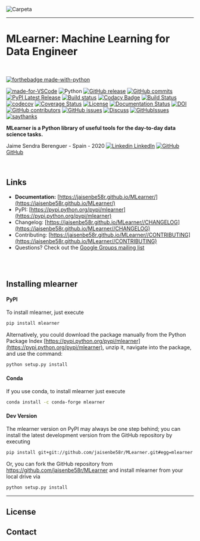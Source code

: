 
![Carpeta](./docs/sources/img/Carpeta.PNG)

---
# MLearner: Machine Learning for Data Engineer
<br>


[![forthebadge made-with-python](http://ForTheBadge.com/images/badges/made-with-python.svg)](https://www.python.org/)

[![made-for-VSCode](https://img.shields.io/badge/Made%20for-VSCode-1f425f.svg)](https://code.visualstudio.com/)
![Python](https://img.shields.io/badge/python-3.6%20%7C%203.7%20%7C%203.8-blue)
[![GitHub release](https://img.shields.io/github/release/jaisenbe58r/MLearner.svg)](https://GitHub.com/jaisenbe58r/MLearner/releases/)
[![GitHub commits](https://img.shields.io/github/commits-since/jaisenbe58r/MLearner/v0.1.1.svg)](https://GitHub.com/jaisenbe58r/MLearner/commit/)
[![PyPI Latest Release](https://badge.fury.io/py/matplotlib.svg)](https://pypi.org/project/mlearner/)
[![Build status](https://ci.appveyor.com/api/projects/status/7vx20e0h5dxcyla2/branch/master?svg=true)](https://ci.appveyor.com/project/jaisenbe58r/MLearner/branch/master)
[![Codacy Badge](https://api.codacy.com/project/badge/Grade/2f5b0302acc04a3dac74d6815fdf66e5)](https://www.codacy.com/manual/jaisenbe58r/MLearner?utm_source=github.com&amp;utm_medium=referral&amp;utm_content=jaisenbe58r/MLearner&amp;utm_campaign=Badge_Grade)
[![Build Status](https://travis-ci.org/jaisenbe58r/MLearner.svg?branch=master)](https://travis-ci.org/jaisenbe58r/MLearner)
[![codecov](https://codecov.io/gh/jaisenbe58r/MLearner/branch/master/graph/badge.svg)](https://codecov.io/gh/jaisenbe58r/MLearner)
[![Coverage Status](https://coveralls.io/repos/github/jaisenbe58r/MLearner/badge.svg?branch=master)](https://coveralls.io/github/jaisenbe58r/MLearner?branch=master)
[![License](https://img.shields.io/badge/license-MIT-ORANGE.svg)](https://github.com/jaisenbe58r/MLearner/blob/master/LICENSE)
[![Documentation Status](https://readthedocs.org/projects/ansicolortags/badge/?version=latest)](http://ansicolortags.readthedocs.io/?badge=latest)
[![DOI](https://zenodo.org/badge/256283484.svg)](https://zenodo.org/badge/latestdoi/256283484)
[![GitHub contributors](https://img.shields.io/github/contributors/jaisenbe58r/MLearner.svg)](https://GitHub.com/jaisenbe58r/MLearner/graphs/contributors/)
[![GitHub issues](https://img.shields.io/github/issues/jaisenbe58r/MLearner.svg)](https://GitHub.com/jaisenbe58r/MLearner/issues/)
[![Discuss](https://img.shields.io/badge/discuss-DISCORD-PURPLE.svg)](https://discord.gg/HUxahg)
[![GitHubIssues](https://img.shields.io/badge/issue_tracking-github-violet.svg)](https://github.com/jaisenbe58r/MLearner/issues)
[![saythanks](https://img.shields.io/badge/say-thanks-ff69b4.svg)](https://saythanks.io/to/kennethreitz)





**MLearner is a Python library of useful tools for the day-to-day data science tasks.**



Jaime Sendra Berenguer - Spain - 2020
[![Linkedin](https://i.stack.imgur.com/gVE0j.png) LinkedIn](www.linkedin.com/in/jaisenbe)
[![GitHub](https://i.stack.imgur.com/tskMh.png) GitHub](https://github.com/jaisenbe58r)



<br>

## Links


- **Documentation:** [https://jaisenbe58r.github.io/MLearner/](https://jaisenbe58r.github.io/MLearner/)
- PyPI: [https://pypi.python.org/pypi/mlearner](https://pypi.python.org/pypi/mlearner)
- Changelog: [https://jaisenbe58r.github.io/MLearner//CHANGELOG](https://jaisenbe58r.github.io/MLearner//CHANGELOG)
- Contributing: [https://jaisenbe58r.github.io/MLearner//CONTRIBUTING](https://jaisenbe58r.github.io/MLearner//CONTRIBUTING)
- Questions? Check out the [Google Groups mailing list](https://groups.google.com/forum/#!forum/mlearner)

<br>
<br>

## Installing mlearner

#### PyPI

To install mlearner, just execute  

```bash
pip install mlearner  
```

Alternatively, you could download the package manually from the Python Package Index [https://pypi.python.org/pypi/mlearner](https://pypi.python.org/pypi/mlearner), unzip it, navigate into the package, and use the command:

```bash
python setup.py install
```

#### Conda
If you use conda, to install mlearner just execute

```bash
conda install -c conda-forge mlearner 
```

#### Dev Version

The mlearner version on PyPI may always be one step behind; you can install the latest development version from the GitHub repository by executing

```bash
pip install git+git://github.com/jaisenbe58r/MLearner.git#egg=mlearner
```

Or, you can fork the GitHub repository from https://github.com/jaisenbe58r/MLearner and install mlearner from your local drive via

```bash
python setup.py install
```


---

## License


## Contact

